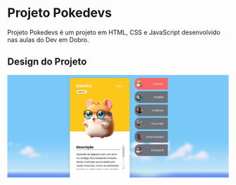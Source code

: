 # Projeto Pokedevs

Projeto Pokedevs é um projeto em HTML, CSS e JavaScript desenvolvido nas aulas do Dev em Dobro.

## Design do Projeto

![Design da Aula](./designaula.jpg)

